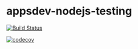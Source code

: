# appsdev-nodejs-testing

[![Build Status](https://app.travis-ci.com/sipingme/appsdev-nodejs-testing.svg?branch=master)](https://app.travis-ci.com/sipingme/appsdev-nodejs-testing)

[![codecov](https://codecov.io/gh/sipingme/appsdev-nodejs-testing/branch/master/graph/badge.svg?token=W9GRMSDDXD)](https://codecov.io/gh/sipingme/appsdev-nodejs-testing)
